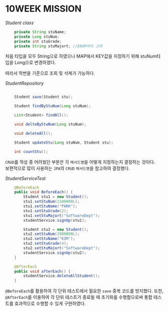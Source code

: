 # 10WEEK MISSION


*Student class*
```java
    private String stuName;
    private Long stuNum;
    private int stuGrade;
    private String stuMajort; //ENUM처리 고려
```

처음 타입을 모두 String으로 하였으나 MAP에서 KEY값을 지정하기 위해 stuNum타입을 Long으로 변경하였다.

따라서 학번을 기준으로 조회 및 삭제가 가능하다.


*StudentRepository*
```java

    Student save(Student stu);

    Student findByStuNum(Long stuNum);

    List<Student> findAll();

    void delteByStuNum(Long stuNum);

    void deleteAll();

    Student updateStu(Long stuNum, Student stu);

    int countStu();
```

`CRUD`를 작성 중 어려웠던 부분은 각 `메서드명`을 어떻게 지정하는지 결정하는 것이다. <br>
보편적으로 많이 사용하는 `JPA`의 `CRUD` `메서드명`을 참고하여 결정했다.


*StudentServiceTest*
```java
    @BeforeEach
    public void BeforeEach() {
        Student stu1 = new Student();
        stu1.setStuNum(2100000L);
        stu1.setStuName("PARK");
        stu1.setStuGrade(2);
        stu1.setStuMajort("SoftwareDept");
        studentService.signUp(stu1);

        Student stu2 = new Student();
        stu2.setStuNum(1900000L);
        stu2.setStuName("KIM");
        stu2.setStuGrade(4);
        stu2.setStuMajort("SoftwareDept");
        studentService.signUp(stu2);
    }

    @AfterEach
    public void afterEach() {
        studentService.deleteAllStudent();
    }
```

`@BeforeEach`를 활용하여 각 단위 테스트에서 필요한 `save` 중복 코드를 방지했다.
또한, `@AfterEach`를 이용하여 각 단위 테스트가 종료될 때 초기화를 수행함으로써
통합 테스트를 효과적으로 수행할 수 있게 구현하였다.